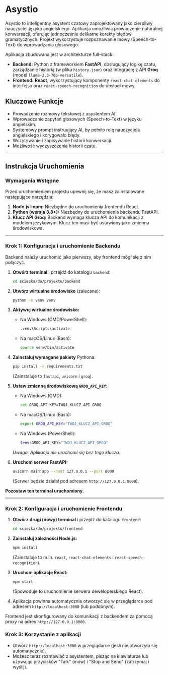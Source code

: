 # Asystio

Asystio to inteligentny asystent czatowy zaprojektowany jako cierpliwy nauczyciel języka angielskiego. Aplikacja umożliwia prowadzenie naturalnej konwersacji, oferując jednocześnie delikatne korekty błędów gramatycznych. Projekt wykorzystuje rozpoznawanie mowy (Speech-to-Text) do wprowadzania głosowego.

Aplikacja zbudowana jest w architekturze full-stack:

  * **Backend:** Python z frameworkiem **FastAPI**, obsługujący logikę czatu, zarządzanie historią (w pliku `history.json`) oraz integrację z API **Groq** (model `llama-3.3-70b-versatile`).
  * **Frontend:** **React**, wykorzystujący komponenty `react-chat-elements` do interfejsu oraz `react-speech-recognition` do obsługi mowy.

## Kluczowe Funkcje

  * Prowadzenie rozmowy tekstowej z asystentem AI.
  * Wprowadzanie zapytań głosowych (Speech-to-Text) w języku angielskim.
  * Systemowy prompt instruujący AI, by pełniło rolę nauczyciela angielskiego i korygowało błędy.
  * Wczytywanie i zapisywanie historii konwersacji.
  * Możliwość wyczyszczenia historii czatu.

-----

## Instrukcja Uruchomienia

### Wymagania Wstępne

Przed uruchomieniem projektu upewnij się, że masz zainstalowane następujące narzędzia:

1.  **Node.js i npm:** Niezbędne do uruchomienia frontendu React.
2.  **Python (wersja 3.8+):** Niezbędny do uruchomienia backendu FastAPI.
3.  **Klucz API Groq:** Backend wymaga klucza API do komunikacji z modelem językowym. Klucz ten musi być ustawiony jako zmienna środowiskowa.

-----

### Krok 1: Konfiguracja i uruchomienie Backendu

Backend należy uruchomić jako pierwszy, aby frontend mógł się z nim połączyć.

1.  **Otwórz terminal** i przejdź do katalogu `backend`:

    ```bash
    cd sciezka/do/projektu/backend
    ```

2.  **Utwórz wirtualne środowisko** (zalecane):

    ```bash
    python -m venv venv
    ```

3.  **Aktywuj wirtualne środowisko:**

      * Na Windows (CMD/PowerShell):
        ```bash
        .venv\Scripts\activate
        ```
      * Na macOS/Linux (Bash):
        ```bash
        source venv/bin/activate
        ```

4.  **Zainstaluj wymagane pakiety** Pythona:

    ```bash
    pip install -r requirements.txt
    ```

    (Zainstaluje to `fastapi`, `uvicorn` i `groq`).

5.  **Ustaw zmienną środowiskową `GROQ_API_KEY`:**

      * Na Windows (CMD):
        ```bash
        set GROQ_API_KEY=TWOJ_KLUCZ_API_GROQ
        ```
      * Na macOS/Linux (Bash):
        ```bash
        export GROQ_API_KEY="TWOJ_KLUCZ_API_GROQ"
        ```
      * Na Windows (PowerShell):
        ```bash
        $env:GROQ_API_KEY="TWOJ_KLUCZ_API_GROQ"
        ```

    *Uwaga: Aplikacja nie uruchomi się bez tego klucza.*

6.  **Uruchom serwer FastAPI:**

    ```bash
    uvicorn main:app --host 127.0.0.1 --port 8000
    ```

    (Serwer będzie działał pod adresem `http://127.0.0.1:8000`).

**Pozostaw ten terminal uruchomiony.**

-----

### Krok 2: Konfiguracja i uruchomienie Frontendu

1.  **Otwórz drugi (nowy) terminal** i przejdź do katalogu `frontend`:

    ```bash
    cd sciezka/do/projektu/frontend
    ```

2.  **Zainstaluj zależności Node.js:**

    ```bash
    npm install
    ```

    (Zainstaluje to m.in. `react`, `react-chat-elements` i `react-speech-recognition`).

3.  **Uruchom aplikację React:**

    ```bash
    npm start
    ```

    (Spowoduje to uruchomienie serwera deweloperskiego React).

4.  Aplikacja powinna automatycznie otworzyć się w przeglądarce pod adresem `http://localhost:3000` (lub podobnym).

Frontend jest skonfigurowany do komunikacji z backendem za pomocą proxy na adres `http://127.0.0.1:8000`.

### Krok 3: Korzystanie z aplikacji

  * Otwórz `http://localhost:3000` w przeglądarce (jeśli nie otworzyło się automatycznie).
  * Możesz teraz rozmawiać z asystentem, pisząc na klawiaturze lub używając przycisków "Talk" (mów) i "Stop and Send" (zatrzymaj i wyślij).
